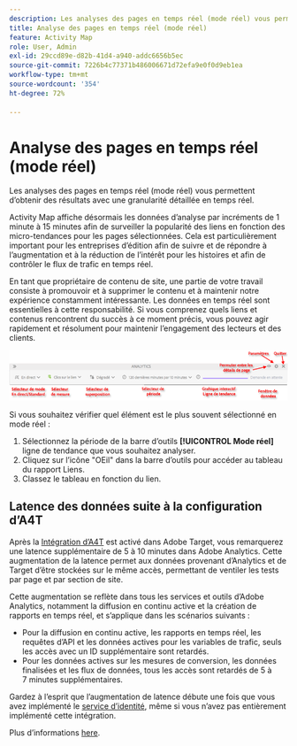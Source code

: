 ```yaml
---
description: Les analyses des pages en temps réel (mode réel) vous permettent d’obtenir des résultats avec une granularité détaillée en temps réel.
title: Analyse des pages en temps réel (mode réel)
feature: Activity Map
role: User, Admin
exl-id: 29ccd89e-d82b-41d4-a940-addc6656b5ec
source-git-commit: 7226b4c77371b486006671d72efa9e0f0d9eb1ea
workflow-type: tm+mt
source-wordcount: '354'
ht-degree: 72%

---
```


# Analyse des pages en temps réel (mode réel)

Les analyses des pages en temps réel (mode réel) vous permettent d’obtenir des résultats avec une granularité détaillée en temps réel.

Activity Map affiche désormais les données d’analyse par incréments de 1 minute à 15 minutes afin de surveiller la popularité des liens en fonction des micro-tendances pour les pages sélectionnées. Cela est particulièrement important pour les entreprises d’édition afin de suivre et de répondre à l’augmentation et à la réduction de l’intérêt pour les histoires et afin de contrôler le flux de trafic en temps réel.

En tant que propriétaire de contenu de site, une partie de votre travail consiste à promouvoir et à supprimer le contenu et à maintenir notre expérience constamment intéressante. Les données en temps réel sont essentielles à cette responsabilité. Si vous comprenez quels liens et contenus rencontrent du succès à ce moment précis, vous pouvez agir rapidement et résolument pour maintenir l’engagement des lecteurs et des clients.

![](assets/live_mode.png)

<!-- 

Describe what you can do with the feature: - what is the data shown? why do I see trend lines everywhere? how do I choose a period in the trend? what do the overlays represent in live mode? how do you compute the gainers and losers overlays? what is the auto update mode?

 -->

Si vous souhaitez vérifier quel élément est le plus souvent sélectionné en mode réel :

1. Sélectionnez la période de la barre d’outils **[!UICONTROL Mode réel]** ligne de tendance que vous souhaitez analyser.
1. Cliquez sur l’icône &quot;OEil&quot; dans la barre d’outils pour accéder au tableau du rapport Liens.
1. Classez le tableau en fonction du lien.

## Latence des données suite à la configuration d’A4T

Après la [Intégration d’A4T](https://experienceleague.adobe.com/docs/target/using/integrate/a4t/a4t.html?lang=fr) est activé dans Adobe Target, vous remarquerez une latence supplémentaire de 5 à 10 minutes dans Adobe Analytics. Cette augmentation de la latence permet aux données provenant d’Analytics et de Target d’être stockées sur le même accès, permettant de ventiler les tests par page et par section de site.

Cette augmentation se reflète dans tous les services et outils d’Adobe Analytics, notamment la diffusion en continu active et la création de rapports en temps réel, et s’applique dans les scénarios suivants :

* Pour la diffusion en continu active, les rapports en temps réel, les requêtes d’API et les données actives pour les variables de trafic, seuls les accès avec un ID supplémentaire sont retardés.
* Pour les données actives sur les mesures de conversion, les données finalisées et les flux de données, tous les accès sont retardés de 5 à 7 minutes supplémentaires.

Gardez à l’esprit que l’augmentation de latence débute une fois que vous avez implémenté le [service d’identité](https://experienceleague.adobe.com/docs/id-service/using/home.html?lang=fr), même si vous n’avez pas entièrement implémenté cette intégration.

Plus d’informations [here](/help/analyze/activity-map/activitymap-standard-live.md).
